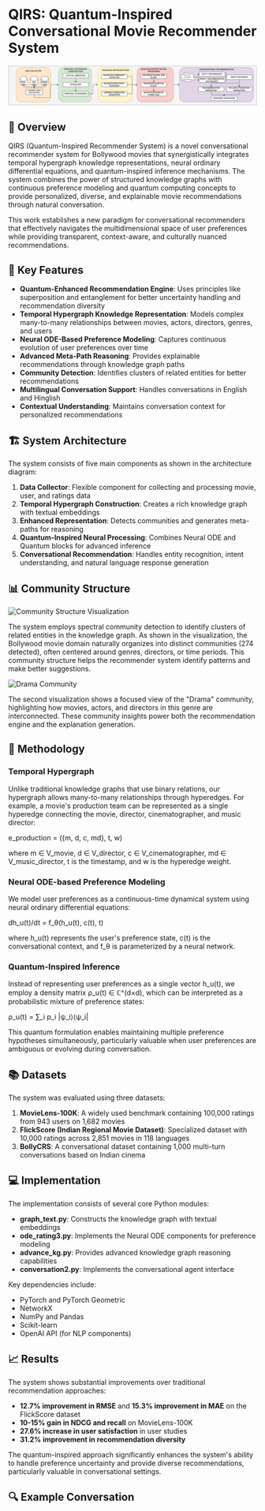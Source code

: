 # QIRS: Quantum-Inspired Conversational Movie Recommender System

![System Architecture](architecture.png)

## 📌 Overview

QIRS (Quantum-Inspired Recommender System) is a novel conversational recommender system for Bollywood movies that synergistically integrates temporal hypergraph knowledge representations, neural ordinary differential equations, and quantum-inspired inference mechanisms. The system combines the power of structured knowledge graphs with continuous preference modeling and quantum computing concepts to provide personalized, diverse, and explainable movie recommendations through natural conversation.

This work establishes a new paradigm for conversational recommenders that effectively navigates the multidimensional space of user preferences while providing transparent, context-aware, and culturally nuanced recommendations.

## 🌟 Key Features

- **Quantum-Enhanced Recommendation Engine**: Uses principles like superposition and entanglement for better uncertainty handling and recommendation diversity
- **Temporal Hypergraph Knowledge Representation**: Models complex many-to-many relationships between movies, actors, directors, genres, and users
- **Neural ODE-Based Preference Modeling**: Captures continuous evolution of user preferences over time
- **Advanced Meta-Path Reasoning**: Provides explainable recommendations through knowledge graph paths
- **Community Detection**: Identifies clusters of related entities for better recommendations
- **Multilingual Conversation Support**: Handles conversations in English and Hinglish
- **Contextual Understanding**: Maintains conversation context for personalized recommendations

## 🏗️ System Architecture

The system consists of five main components as shown in the architecture diagram:

1. **Data Collector**: Flexible component for collecting and processing movie, user, and ratings data
2. **Temporal Hypergraph Construction**: Creates a rich knowledge graph with textual embeddings
3. **Enhanced Representation**: Detects communities and generates meta-paths for reasoning
4. **Quantum-Inspired Neural Processing**: Combines Neural ODE and Quantum blocks for advanced inference
5. **Conversational Recommendation**: Handles entity recognition, intent understanding, and natural language response generation

## 📊 Community Structure

![Community Structure Visualization](quantum_community_structure.png)

The system employs spectral community detection to identify clusters of related entities in the knowledge graph. As shown in the visualization, the Bollywood movie domain naturally organizes into distinct communities (274 detected), often centered around genres, directors, or time periods. This community structure helps the recommender system identify patterns and make better suggestions.

![Drama Community](quantum.png)

The second visualization shows a focused view of the "Drama" community, highlighting how movies, actors, and directors in this genre are interconnected. These community insights power both the recommendation engine and the explanation generation.

## 🔬 Methodology

### Temporal Hypergraph

Unlike traditional knowledge graphs that use binary relations, our hypergraph allows many-to-many relationships through hyperedges. For example, a movie's production team can be represented as a single hyperedge connecting the movie, director, cinematographer, and music director:

e_production = ({m, d, c, md}, t, w)

where m ∈ V_movie, d ∈ V_director, c ∈ V_cinematographer, md ∈ V_music_director, t is the timestamp, and w is the hyperedge weight.

### Neural ODE-based Preference Modeling

We model user preferences as a continuous-time dynamical system using neural ordinary differential equations:

dh_u(t)/dt = f_θ(h_u(t), c(t), t)

where h_u(t) represents the user's preference state, c(t) is the conversational context, and f_θ is parameterized by a neural network.

### Quantum-Inspired Inference

Instead of representing user preferences as a single vector h_u(t), we employ a density matrix ρ_u(t) ∈ ℂ^(d×d), which can be interpreted as a probabilistic mixture of preference states:

ρ_u(t) = ∑_i p_i |ψ_i⟩⟨ψ_i|

This quantum formulation enables maintaining multiple preference hypotheses simultaneously, particularly valuable when user preferences are ambiguous or evolving during conversation.

## 📚 Datasets

The system was evaluated using three datasets:

1. **MovieLens-100K**: A widely used benchmark containing 100,000 ratings from 943 users on 1,682 movies
2. **FlickScore (Indian Regional Movie Dataset)**: Specialized dataset with 10,000 ratings across 2,851 movies in 118 languages 
3. **BollyCRS**: A conversational dataset containing 1,000 multi-turn conversations based on Indian cinema

## 💻 Implementation

The implementation consists of several core Python modules:

- **graph_text.py**: Constructs the knowledge graph with textual embeddings
- **ode_rating3.py**: Implements the Neural ODE components for preference modeling
- **advance_kg.py**: Provides advanced knowledge graph reasoning capabilities
- **conversation2.py**: Implements the conversational agent interface

Key dependencies include:
- PyTorch and PyTorch Geometric
- NetworkX
- NumPy and Pandas
- Scikit-learn
- OpenAI API (for NLP components)

## 📈 Results

The system shows substantial improvements over traditional recommendation approaches:

- **12.7% improvement in RMSE** and **15.3% improvement in MAE** on the FlickScore dataset
- **10-15% gain in NDCG and recall** on MovieLens-100K
- **27.6% increase in user satisfaction** in user studies
- **31.2% improvement in recommendation diversity**

The quantum-inspired approach significantly enhances the system's ability to handle preference uncertainty and provide diverse recommendations, particularly valuable in conversational settings.

## 🔍 Example Conversation


